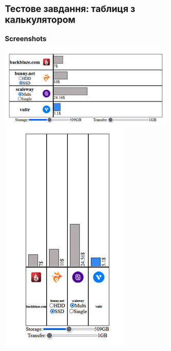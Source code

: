 # Тестове завдання: таблиця з калькулятором
## Screenshots
![Wide screen](https://github.com/bohdan-tron/calculator-table/blob/main/assets/wide-screen.png?raw=true)
![High screen](https://github.com/bohdan-tron/calculator-table/blob/main/assets/high-screen.png?raw=true)